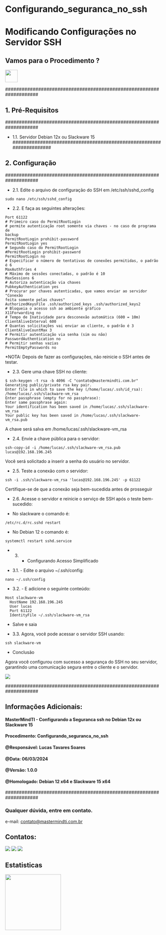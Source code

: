 # Configurando_seguranca_no_ssh

# Modificando Configurações no Servidor SSH

## Vamos para o Procedimento ?
<img src="https://cdn.jsdelivr.net/gh/devicons/devicon/icons/linux/linux-original.svg" width="40" height="40"/>
                
####################################################################
## 1. Pré-Requisitos
####################################################################
- 1.1. Servidor Debian 12x ou Slackware 15
####################################################################
## 2. Configuração
####################################################################

- 2.1. Edite o arquivo de configuração do SSH em /etc/ssh/sshd_config

```
sudo nano /etc/ssh/sshd_config
```

- 2.2. E faça as seguintes alterações:

```
Port 61122
# Primeiro caso do PermitRootLogin
# permite autenticação root somente via chaves - no caso de programa de
backup
PermitRootLogin prohibit-password
PermitRootLogin yes
# Segundo caso do PermitRootLogin
#PermitRootLogin prohibit-password
PermitRootLogin no
# Especificar o número de tentativas de conexões permitidas, o padrão é 6
MaxAuthTries 4
# Máximo de sessões conectadas, o padrão é 10
MaxSessions 6
# Autoriza autenticação via chaves
PubkeyAuthentication yes
# Procurar por chaves autenticadas, que vamos enviar ao servidor "Conexão
feita somente pelas chaves"
AuthorizedKeysFile .ssh/authorized_keys .ssh/authorized_keys2
# Bloqueia o acesso ssh ao ambiente gráfico
X11Forwarding no
# Tempo de Inatividade para desconexão automática (600 = 10m)
ClientAliveInterval 600
# Quantas solicitações vai enviar ao cliente, o padrão é 3
ClientAliveCountMax 3
# Permitir autenticação via senha (sim ou não)
PasswordAuthentication no
# Permitir senhas vazias
PermitEmptyPasswords no
```
*NOTA: Depois de fazer as configurações, não reinicie o SSH antes de testar.

- 2.3. Gere uma chave SSH no cliente:

```
$ ssh-keygen -t rsa -b 4096 -C "contato@mastermindti.com.br"
Generating public/private rsa key pair.
Enter file in which to save the key (/home/lucas/.ssh/id_rsa):
/home/lucas/.ssh/slackware-vm_rsa
Enter passphrase (empty for no passphrase):
Enter same passphrase again:
Your identification has been saved in /home/lucas/.ssh/slackware-vm_rsa
Your public key has been saved in /home/lucas/.ssh/slackware-vm_rsa.pub
```
A chave será salva em /home/lucas/.ssh/slackware-vm_rsa

- 2.4. Envie a chave pública para o servidor:

```
ssh-copy-id -i /home/lucas/.ssh/slackware-vm_rsa.pub lucas@192.168.196.245
```
Você será solicitado a inserir a senha do usuário no servidor.

- 2.5.  Teste a conexão com o servidor:

```
ssh -i .ssh/slackware-vm_rsa 'lucas@192.168.196.245' -p 61122
```
Certifique-se de que a conexão seja bem-sucedida antes de prosseguir

- 2.6. Acesse o servidor e reinicie o serviço de SSH após o teste bem-sucedido:

- No slackware o comando é:
  
```
/etc/rc.d/rc.sshd restart
```

- No Debian 12 o comando é:

```
systemctl restart sshd.service
```

- 3. - Configurando Acesso Simplificado

- 3.1. - Edite o arquivo ~/.ssh/config:

```
nano ~/.ssh/config
```

- 3.2. - E adicione o seguinte conteúdo:

```
Host slackware-vm
  HostName 192.168.196.245
  User lucas
  Port 61122
  IdentityFile ~/.ssh/slackware-vm_rsa
```
- Salve e saia

- 3.3. Agora, você pode acessar o servidor SSH usando:

```
ssh slackware-vm
```

- Conclusão

Agora você configurou com sucesso a segurança do SSH no seu servidor, garantindo uma
comunicação segura entre o cliente e o servidor.

<a href="https://www.youtube.com/watch?v=VX3phETfmZ8" target="_blank"><img src="https://img.shields.io/badge/YouTube-FF0000?style=for-the-badge&logo=youtube&logoColor=white" target="_blank"></a>

####################################################################
## Informações Adicionais:
#### MasterMindTI - Configurando a Seguranca ssh no Debian 12x ou Slackware 15 
#### Procedimento: Configurando_seguranca_no_ssh
#### @Responsável: Lucas Tavares Soares
#### @Data: 06/03/2024
#### @Versão: 1.0.0
#### @Homologado: Debian 12 x64 e Slackware 15 x64
####################################################################

### Qualquer dúvida, entre em contato.

e-mail: contato@mastermindti.com.br

## Contatos:

<div>
<a href="https://www.youtube.com/@mastermindti" target="_blank"><img src="https://img.shields.io/badge/YouTube-FF0000?style=for-the-badge&logo=youtube&logoColor=white" target="_blank"></a>
<a href = "mailto:contato@mastermindti.com.br"><img src="https://img.shields.io/badge/Gmail-D14836?style=for-the-badge&logo=gmail&logoColor=white" target="_blank"></a>
<a href="https://www.linkedin.com/in/lucastavarestga/" target="_blank"><img src="https://img.shields.io/badge/-LinkedIn-%230077B5?style=for-the-badge&logo=linkedin&logoColor=white" target="_blank"></a>
</div>

## Estatisticas

<div>
<a href="https://github.com/MasterMindTI">
<img height="180em" src="https://github-readme-stats.vercel.app/api?username=MasterMindTI&show_icons=true&theme=dracula&include_all_commits=true&count_private=true"/>
</div>
